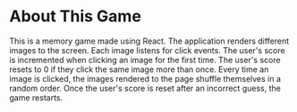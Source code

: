 # About This Game
This is a memory game made using React. The application renders different images to the screen. Each image listens for click events.
The user's score is incremented when clicking an image for the first time. The user's score resets to 0 if they click the same image more than once. Every time an image is clicked, the images rendered to the page shuffle themselves in a random order. Once the user's score is reset after an incorrect guess, the game restarts.
